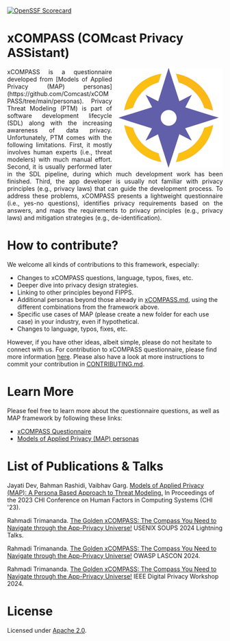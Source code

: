 [![OpenSSF Scorecard](https://api.securityscorecards.dev/projects/github.com/Comcast/xCompass/badge)](https://securityscorecards.dev/viewer/?uri=github.com/Comcast/xCompass)

  <h1> xCOMPASS (COMcast Privacy ASSistant) </h1> 

<img align="right" src="https://github.com/Comcast/xCOMPASS/blob/main/personas/figures/compass-logo-png.png">
<div align="justify">xCOMPASS is a questionnaire developed from [Models of Applied Privacy (MAP) personas](https://github.com/Comcast/xCOMPASS/tree/main/personas). Privacy Threat Modeling (PTM) is part of software development lifecycle (SDL) along with the increasing awareness of data privacy. Unfortunately, PTM comes with the following limitations. First, it mostly involves human experts (i.e., threat modelers) with much manual effort. Second, it is usually performed later in the SDL pipeline, during which much development work has been finished. Third, the app developer is usually not familiar with privacy principles (e.g., privacy laws) that can guide the development process. To address these problems, xCOMPASS presents a lightweight questionnaire (i.e., yes-no questions), identifies privacy requirements based on the answers, and maps the requirements to privacy principles (e.g., privacy laws) and mitigation strategies (e.g., de-identification).</div>

  <h1> How to contribute? </h1>
We welcome all kinds of contributions to this framework, especially:

- Changes to xCOMPASS questions, language, typos, fixes, etc.
- Deeper dive into privacy design strategies.
- Linking to other principles beyond FIPPS.
- Additional personas beyond those already in [xCOMPASS.md](/xCOMPASS/personas.md), using the different combinations from the framework above.
- Specific use cases of MAP (please create a new folder for each use case) in your industry, even if hypothetical.
- Changes to language, typos, fixes, etc.

However, if you have other ideas, albeit simple, please do not hesitate to connect with us. For contribution to xCOMPASS questionnaire, please find more information [here](https://github.com/Comcast/xCompass/edit/main/xCOMPASS/README.md#-how-to-contribute-). Please also have a look at more instructions to commit your contribution in [CONTRIBUTING.md](https://github.com/Comcast/xCompass/blob/main/CONTRIBUTING.md).

  <h1> Learn More </h1>
Please feel free to learn more about the questionnaire questions, as well as MAP framework by following these links:

- [xCOMPASS Questionnaire](https://github.com/Comcast/xCOMPASS/tree/main/questionnaire)
- [Models of Applied Privacy (MAP) personas](https://github.com/Comcast/xCOMPASS/tree/main/personas)

<h1> List of Publications & Talks </h1>

Jayati Dev, Bahman Rashidi, Vaibhav Garg. [Models of Applied Privacy (MAP): A Persona Based Approach to Threat Modeling.](https://dl.acm.org/doi/fullHtml/10.1145/3544548.3581484) In Proceedings of the 2023 CHI Conference on Human Factors in Computing Systems (CHI '23).

Rahmadi Trimananda. [The Golden xCOMPASS: The Compass You Need to Navigate through the App-Privacy Universe!](https://www.usenix.org/conference/soups2024/technical-sessions) USENIX SOUPS 2024 Lightning Talks.

Rahmadi Trimananda. [The Golden xCOMPASS: The Compass You Need to Navigate through the App-Privacy Universe!](https://lascon.org/speakers/) OWASP LASCON 2024.

Rahmadi Trimananda. [The Golden xCOMPASS: The Compass You Need to Navigate through the App-Privacy Universe!](https://digitalprivacy.ieee.org/events/digital-privacy-workshop) IEEE Digital Privacy Workshop 2024.

  <h1> License </h1>
   
Licensed under [Apache 2.0](https://github.com/Comcast/MAP/blob/main/LICENSE-Apache-2.0).
